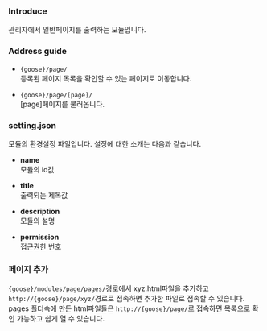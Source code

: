 ### Introduce
관리자에서 일반페이지를 출력하는 모듈입니다.


### Address guide
* `{goose}/page/`  
등록된 페이지 목록을 확인할 수 있는 페이지로 이동합니다.

* `{goose}/page/[page]/`  
\[page\]페이지를 불러옵니다.


### setting.json
모듈의 환경설정 파일입니다. 설정에 대한 소개는 다음과 같습니다.

* __name__  
모듈의 id값

* __title__  
출력되는 제목값

* __description__  
모듈의 설명

* __permission__  
접근권한 번호


### 페이지 추가
`{goose}/modules/page/pages/`경로에서 xyz.html파일을 추가하고 `http://{goose}/page/xyz/`경로로 접속하면 추가한 파일로 접속할 수 있습니다.  
pages 폴더속에 만든 html파일들은 `http://{goose}/page/`로 접속하면 목록으로 확인 가능하고 쉽게 열 수 있습니다.